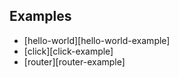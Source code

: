 ## Examples

+ [hello-world][hello-world-example]
+ [click][click-example]
+ [router][router-example]
